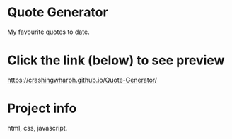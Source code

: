 # Quote Generator
My favourite quotes to date.

# Click the link (below) to see preview
https://crashingwharph.github.io/Quote-Generator/

# Project info
html, css, javascript.
